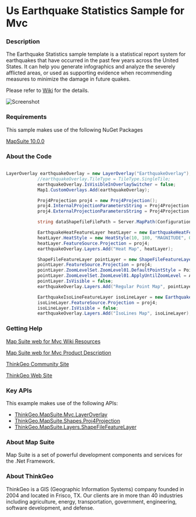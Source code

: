 # Us Earthquake Statistics Sample for Mvc

### Description

The Earthquake Statistics sample template is a statistical report system for earthquakes that have occurred in the past few years across the United States. It can help you generate infographics and analyze the severely afflicted areas, or used as supporting evidence when recommending measures to minimize the damage in future quakes.

Please refer to [Wiki](http://wiki.thinkgeo.com/wiki/map_suite_web_for_mvc) for the details.

![Screenshot](https://github.com/ThinkGeo/UsEarthquakeStatisticsSample-ForMvc/blob/master/ScreenShot.png)

### Requirements
This sample makes use of the following NuGet Packages

[MapSuite 10.0.0](https://www.nuget.org/packages?q=ThinkGeo)

### About the Code

```csharp

LayerOverlay earthquakeOverlay = new LayerOverlay("EarthquakeOverlay");
            //earthquakeOverlay.TileType = TileType.SingleTile;
            earthquakeOverlay.IsVisibleInOverlaySwitcher = false;
            Map1.CustomOverlays.Add(earthquakeOverlay);

            Proj4Projection proj4 = new Proj4Projection();
            proj4.InternalProjectionParametersString = Proj4Projection.GetDecimalDegreesParametersString();
            proj4.ExternalProjectionParametersString = Proj4Projection.GetSphericalMercatorParametersString();

            string dataShapefileFilePath = Server.MapPath(ConfigurationManager.AppSettings["statesPathFileName"]);

            EarthquakeHeatFeatureLayer heatLayer = new EarthquakeHeatFeatureLayer(new ShapeFileFeatureSource(dataShapefileFilePath));
            heatLayer.HeatStyle = new HeatStyle(10, 180, "MAGNITUDE", 0, 12, 100, DistanceUnit.Kilometer);
            heatLayer.FeatureSource.Projection = proj4;
            earthquakeOverlay.Layers.Add("Heat Map", heatLayer);

            ShapeFileFeatureLayer pointLayer = new ShapeFileFeatureLayer(dataShapefileFilePath);
            pointLayer.FeatureSource.Projection = proj4;
            pointLayer.ZoomLevelSet.ZoomLevel01.DefaultPointStyle = PointStyles.CreateSimpleCircleStyle(GeoColor.StandardColors.Red, 6, GeoColor.StandardColors.White, 1);
            pointLayer.ZoomLevelSet.ZoomLevel01.ApplyUntilZoomLevel = ApplyUntilZoomLevel.Level20;
            pointLayer.IsVisible = false;
            earthquakeOverlay.Layers.Add("Regular Point Map", pointLayer);

            EarthquakeIsoLineFeatureLayer isoLineLayer = new EarthquakeIsoLineFeatureLayer(new ShapeFileFeatureSource(dataShapefileFilePath));
            isoLineLayer.FeatureSource.Projection = proj4;
            isoLineLayer.IsVisible = false;
            earthquakeOverlay.Layers.Add("IsoLines Map", isoLineLayer);


```

### Getting Help

[Map Suite web for Mvc Wiki Resources](http://wiki.thinkgeo.com/wiki/map_suite_web_for_mvc)

[Map Suite web for Mvc Product Description](https://thinkgeo.com/ui-controls#web-platforms)

[ThinkGeo Community Site](http://community.thinkgeo.com/)

[ThinkGeo Web Site](http://www.thinkgeo.com)

### Key APIs
This example makes use of the following APIs:

- [ThinkGeo.MapSuite.Mvc.LayerOverlay](http://wiki.thinkgeo.com/wiki/api/thinkgeo.mapsuite.mvc.layeroverlay)
- [ThinkGeo.MapSuite.Shapes.Proj4Projection](http://wiki.thinkgeo.com/wiki/api/thinkgeo.mapsuite.shapes.proj4projection)
- [ThinkGeo.MapSuite.Layers.ShapeFileFeatureLayer](http://wiki.thinkgeo.com/wiki/api/thinkgeo.mapsuite.layers.shapefilefeaturelayer)

### About Map Suite
Map Suite is a set of powerful development components and services for the .Net Framework.

### About ThinkGeo
ThinkGeo is a GIS (Geographic Information Systems) company founded in 2004 and located in Frisco, TX. Our clients are in more than 40 industries including agriculture, energy, transportation, government, engineering, software development, and defense.
